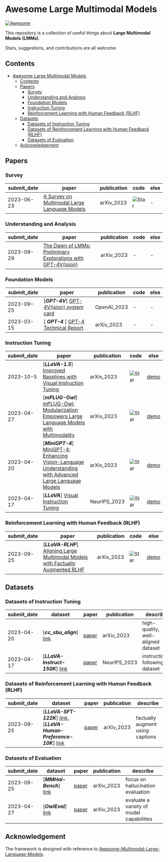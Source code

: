 # Awesome Large Multimodal Models
[![Awesome](https://cdn.rawgit.com/sindresorhus/awesome/d7305f38d29fed78fa85652e3a63e154dd8e8829/media/badge.svg)](https://github.com/sindresorhus/awesome)

This repository is a collection of useful things about **Large Multimodal Models (LMMs)**. 

Stars, suggestions, and contributions are all welcome.

## Contents
- [Awesome Large Multimodal Models](#awesome-large-multimodal-models)
  - [Contents](#contents)
  - [Papers](#papers)
    - [Survey](#survey)
    - [Understanding and Analysis](#understanding-and-analysis)
    - [Foundation Models](#foundation-models)
    - [Instruction Tuning](#instruction-tuning)
    - [Reinforcement Learning with Human Feedback (RLHF)](#reinforcement-learning-with-human-feedback-rlhf)
  - [Datasets](#datasets)
    - [Datasets of Instruction Tuning](#datasets-of-instruction-tuning)
    - [Datasets of Reinforcement Learning with Human Feedback (RLHF)](#datasets-of-reinforcement-learning-with-human-feedback-rlhf)
    - [Datasets of Evaluation](#datasets-of-evaluation)
  - [Acknowledgement](#acknowledgement)

## Papers

### Survey

| submit_date | paper | publication | code | else |
| --- | --- | --- | --- | --- |
| 2023-06-23 | [A Survey on Multimodal Large Language Models](https://arxiv.org/abs/2306.13549) | arXiv_2023 | ![Star](https://img.shields.io/github/stars/BradyFU/Awesome-Multimodal-Large-Language-Models.svg?style=social&label=Star) | - |

### Understanding and Analysis

| submit_date | paper | publication | code | else |
| --- | --- | --- | --- | --- |
| 2023-09-29 | [The Dawn of LMMs: Preliminary Explorations with GPT-4V(ision)](https://arxiv.org/abs/2309.17421) | arXiv_2023 | - | - |

### Foundation Models

| submit_date | paper | publication | code | else |
| --- | --- | --- | --- | --- |
| 2023-09-25 | [***GPT-4V***] [GPT-4V(ision) system card](https://openai.com/research/gpt-4v-system-card?ref=www.chatgpt-vision.com)  | OpenAI_2023 | - | - |
| 2023-03-15 | [ ***GPT-4*** ] [GPT-4 Technical Report](https://arxiv.org/abs/2303.08774) | arXiv_2023 | - | - |

### Instruction Tuning

| submit_date | paper | publication | code | else |
| --- | --- | --- | --- | --- |
| 2023-10-5 | [***LLaVA-1.5***] [Improved Baselines with Visual Instruction Tuning](https://arxiv.org/abs/2310.03744) | arXiv_2023 | ![Star](https://img.shields.io/github/stars/haotian-liu/LLaVA.svg?style=social&label=Star) | [demo](https://llava.hliu.cc/) |
| 2023-04-27 | [***mPLUG-Owl***] [mPLUG-Owl: Modularization Empowers Large Language Models with Multimodality](https://arxiv.org/abs/2304.14178) | arXiv_2023 | ![Star](https://img.shields.io/github/stars/X-PLUG/mPLUG-Owl.svg?style=social&label=Star) | [demo](https://huggingface.co/spaces/MAGAer13/mPLUG-Owl) |
| 2023-04-20 | [***MiniGPT-4***] [MiniGPT-4: Enhancing Vision-Language Understanding with Advanced Large Language Models](https://arxiv.org/abs/2304.10592) | arXiv_2023 | ![Star](https://img.shields.io/github/stars/Vision-CAIR/MiniGPT-4.svg?style=social&label=Star) | [demo](https://huggingface.co/spaces/Vision-CAIR/minigpt4) 
| 2023-04-17 | [***LLaVA***] [Visual Instruction Tuning](https://browse.arxiv.org/abs/2304.08485) | NeurIPS_2023 | ![Star](https://img.shields.io/github/stars/haotian-liu/LLaVA.svg?style=social&label=Star) | [demo](https://llava.hliu.cc/) |

### Reinforcement Learning with Human Feedback (RLHF)

| submit_date | paper | publication | code | else |
| --- | --- | --- | --- | --- |
| 2023-09-25 | [***LLaVA-RLHF***] [Aligning Large Multimodal Models with Factually Augmented RLHF](https://arxiv.org/abs/2309.14525) | arXiv_2023 | ![Star](https://img.shields.io/github/stars/llava-rlhf/LLaVA-RLHF.svg?style=social&label=Star) | [demo](http://pitt.lti.cs.cmu.edu:7890/) |

<!-- ### Multi-Modal In-Context Learning -->

<!-- ### Multi-Modal Chain-of-Thought -->

<!-- ### LLM-Driven Visual Reasoning -->

<!-- ### Evaluation -->

<!-- ### Others -->

## Datasets

### Datasets of Instruction Tuning

| submit_date | dataset | paper | publication | describe |
| --- | --- | --- | --- | --- |
| 2023-04-20 | [***cc_sbu_align***] [link](https://huggingface.co/datasets/Vision-CAIR/cc_sbu_align) | [paper](https://arxiv.org/abs/2304.10592) | arXiv_2023 | high-quality, well-aligned dataset |
| 2023-04-17 | [***LLaVA-Instruct-150K***] [link](https://huggingface.co/datasets/liuhaotian/LLaVA-Instruct-150K) | [paper](https://browse.arxiv.org/abs/2304.08485) | NeurIPS_2023 | instruction-following dataset |

### Datasets of Reinforcement Learning with Human Feedback (RLHF)

| submit_date | dataset | paper | publication | describe |
| --- | --- | --- | --- | --- |
| 2023-09-25 | [***LLaVA-SFT-122K***] [link](https://huggingface.co/datasets/shengs/LLaVA-SFT-122K), [***LLaVA-Human-Preference-10K***] [link](https://huggingface.co/datasets/zhiqings/LLaVA-Human-Preference-10K) | [paper](https://arxiv.org/abs/2309.14525) | arXiv_2023 | factually augment using captions |

### Datasets of Evaluation

| submit_date | dataset | paper | publication | describe |
| --- | --- | --- | --- | --- |
| 2023-09-25 | [***MMHal-Bench***] [link](https://huggingface.co/datasets/Shengcao1006/MMHal-Bench) | [paper](https://arxiv.org/abs/2309.14525) | arXiv_2023 | focus on hallucination evaluation |
| 2023-04-27 | [***OwlEval***] [link](https://github.com/X-PLUG/mPLUG-Owl/tree/main/OwlEval) | [paper](https://arxiv.org/abs/2304.14178) | arXiv_2023 | evaluate a variety of model capabilities |

## Acknowledgement

The framework is designed with reference to [Awesome-Multimodal-Large-Language-Models](https://github.com/BradyFU/Awesome-Multimodal-Large-Language-Models).